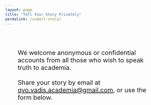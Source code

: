 ```yaml
---
layout: page
title: "Tell Your Story Privately"
permalink: /submit-story/
---
```

<div style="padding: 40px;">
<div style="font-size: 20px;">
  <p>We welcome anonymous or confidential accounts from all those who wish to speak truth to academia.   <br><br>  Share your story by email at <a href="mailto:qvo.vadis.academia@gmail.com?subject=[MEME]">qvo.vadis.academia@gmail.com</a>, or use the form below.</p>

<!-- Cognito Form Embed Code -->
<div class="submit-section" style="font-size: 20px;">
  <script src="https://www.cognitoforms.com/f/seamless.js" data-key="B81YRHNjykqXH1gi05iZKw" data-form="5"></script>
</div>

</div>
</div>
